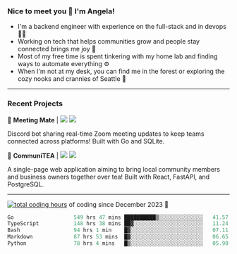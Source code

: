 ### Nice to meet you 👋 I'm Angela!

- I'm a backend engineer with experience on the full-stack and in devops 👩‍💻
- Working on tech that helps communities grow and people stay connected brings me joy 🤝
- Most of my free time is spent tinkering with my home lab and finding ways to automate everything ⚙️
- When I'm not at my desk, you can find me in the forest or exploring the cozy nooks and crannies of Seattle 🧋

---

### Recent Projects

👾 **Meeting Mate** | [![](https://img.shields.io/badge/Code-violet.svg?style=flat-square)](https://github.com/angelajfisher/meeting-mate) [![](https://img.shields.io/badge/Site-violet.svg?style=flat-square)](https://angelajfisher.com/projects/meeting-mate)

Discord bot sharing real-time Zoom meeting updates to keep teams connected across platforms! Built with Go and SQLite.

🍵 **CommuniTEA** | [![](https://img.shields.io/badge/Code-green.svg?style=flat-square)](https://gitlab.com/angelajfisher/communiTEA) [![](https://img.shields.io/badge/Demo-green.svg?style=flat-square)](https://angelajfisher.gitlab.io/communiTEA/)

A single-page web application aiming to bring local community members and business owners together over tea!  Built with React, FastAPI, and PostgreSQL.

---

<a href="https://wakatime.com/@018c1e94-8745-411f-aea1-f33be044d952"><img src="https://wakatime.com/badge/user/018c1e94-8745-411f-aea1-f33be044d952.svg?style=flat-square" alt="total coding hours" /></a> of coding since December 2023 🌊<br>
<!--START_SECTION:waka-->

```go
Go                   549 hrs 47 mins ██████████▒░░░░░░░░░░░░░░   41.57 %
TypeScript           148 hrs 38 mins ██▓░░░░░░░░░░░░░░░░░░░░░░   11.24 %
Bash                 94 hrs 1 min    █▓░░░░░░░░░░░░░░░░░░░░░░░   07.11 %
Markdown             87 hrs 53 mins  █▓░░░░░░░░░░░░░░░░░░░░░░░   06.65 %
Python               78 hrs 4 mins   █▒░░░░░░░░░░░░░░░░░░░░░░░   05.90 %
```

<!--END_SECTION:waka--> 

